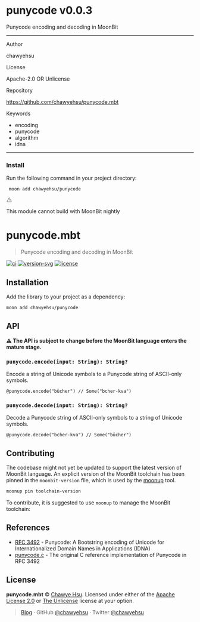 
<div id="mod-info">
    <h1 id="mod-title"> punycode <span id="mod-version">v0.0.3</span></h1>
    Punycode encoding and decoding in MoonBit
    <hr/>
    <div id="mod-meta-data">
        <div>
            <p>Author</p>
            <p>chawyehsu</p>
        </div>
        <div>
            <p>License</p>
            <p>Apache-2.0 OR Unlicense</p>
        </div>
        <div>
            <p>Repository</p>
            <p><a href="https://github.com/chawyehsu/punycode.mbt">https://github.com/chawyehsu/punycode.mbt</a></p>
        </div>
        <div>
            <p>Keywords</p>
            <ul id="mod-keywords">
                <li>encoding</li>
                <li>punycode</li>
                <li>algorithm</li>
                <li>idna</li>
            </ul>
        </div>
    </div>
    <hr/>
    <div id="mod-install-info">
        <h3>Install</h3>
        <p>Run the following command in your project directory: </p>
        <pre><code> moon add chawyehsu/punycode </code></pre>
    <div id="build-error"> 
      <svg t="1727332159497" class="icon" viewBox="0 0 1024 1024" version="1.1" xmlns="http://www.w3.org/2000/svg" p-id="5301" width="16" height="16"><path d="M545.718857 130.608762c11.337143 6.265905 20.699429 15.555048 26.989714 26.819048l345.014858 617.667047a68.87619 68.87619 0 0 1-26.989715 93.915429c-10.313143 5.705143-21.942857 8.704-33.718857 8.704H166.985143A69.266286 69.266286 0 0 1 97.52381 808.643048c0-11.751619 2.998857-23.28381 8.752761-33.548191l344.990477-617.642667a69.656381 69.656381 0 0 1 94.451809-26.819047zM512 191.000381L166.985143 808.643048H856.990476L512 191.000381zM546.718476 670.47619v69.071239h-69.461333V670.47619h69.485714z m0-298.374095v252.318476h-69.461333V372.102095h69.485714z" p-id="5302" fill="#707070"></path></svg>
      <div>
        <p id="build-error-title">This module cannot build with MoonBit nightly</p>
      </div>
    </div>
    </div>
</div>



# punycode.mbt

> Punycode encoding and decoding in MoonBit

[![ci][ci-badge]][ci]
[![version-svg]][mooncakes-url]
[![license][license-badge]](UNLICENSE)

## Installation

Add the library to your project as a dependency:

```sh
moon add chawyehsu/punycode
```

## API

**⚠️ The API is subject to change before the MoonBit language enters the mature stage.**

### `punycode.encode(input: String): String?`

Encode a string of Unicode symbols to a Punycode string of ASCII-only symbols.

```moonbit
@punycode.encode("bücher") // Some("bcher-kva")
```

### `punycode.decode(input: String): String?`

Decode a Punycode string of ASCII-only symbols to a string of Unicode symbols.

```moonbit
@punycode.decode("bcher-kva") // Some("bücher")
```

## Contributing

The codebase might not yet be updated to support the latest version of MoonBit
language. An explicit version of the MoonBit toolchain has been pinned in the
`moonbit-version` file, which is used by the [moonup] tool.

```sh
moonup pin toolchain-version
```

To contribute, it is suggested to use `moonup` to manage the MoonBit toolchain:

## References

- [RFC 3492] - Punycode: A Bootstring encoding of Unicode for Internationalized Domain Names in Applications (IDNA)
- [punycode.c] - The original C reference implementation of Punycode in RFC 3492

## License

**punycode.mbt** © [Chawye Hsu](https://github.com/chawyehsu). Licensed under either of the [Apache License 2.0](LICENSE-APACHE) or [The Unlicense](UNLICENSE) license at your option.

> [Blog](https://chawyehsu.com) · GitHub [@chawyehsu](https://github.com/chawyehsu) · Twitter [@chawyehsu](https://twitter.com/chawyehsu)

[ci-badge]: https://github.com/chawyehsu/punycode.mbt/workflows/CI/badge.svg
[ci]: https://github.com/chawyehsu/punycode.mbt/actions/workflows/ci.yml
[version-svg]: https://img.shields.io/badge/mooncakes.io-v0.0.3-orange
[mooncakes-url]: https://mooncakes.io/docs/#/chawyehsu/punycode/
[license-badge]: https://img.shields.io/github/license/chawyehsu/punycode.mbt
[moonup]: https://github.com/chawyehsu/moonup
[RFC 3492]: https://datatracker.ietf.org/doc/html/rfc3492
[punycode.c]: https://gist.github.com/chawyehsu/2792814973cdc0e9315fae7b96be38cc
